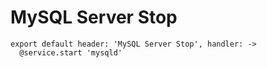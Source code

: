 
# MySQL Server Stop

    export default header: 'MySQL Server Stop', handler: ->
      @service.start 'mysqld'
